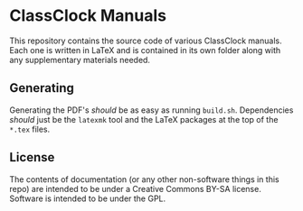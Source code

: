 # ClassClock Manuals

This repository contains the source code of various ClassClock manuals. Each one is written in LaTeX and is contained in its own folder along with any supplementary materials needed.

## Generating

Generating the PDF's *should* be as easy as running `build.sh`. Dependencies *should* just be the `latexmk` tool and the LaTeX packages at the top of the `*.tex` files.


## License

The contents of documentation (or any other non-software things in this repo) are intended to be under a Creative Commons BY-SA license. Software is intended to be under the GPL.
